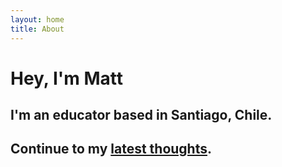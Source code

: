 ```yaml
---
layout: home
title: About
---
```


# Hey, I'm Matt

## I'm an educator based in Santiago, Chile.
## Continue to my [latest thoughts](/blog).